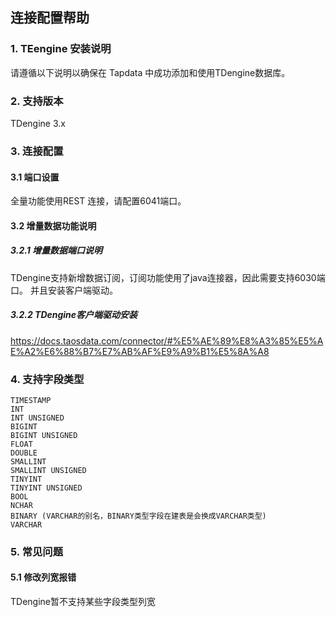 ## **连接配置帮助**

### **1. TEengine 安装说明**

请遵循以下说明以确保在 Tapdata 中成功添加和使用TDengine数据库。

### **2. 支持版本**
TDengine 3.x

### **3. 连接配置**
#### **3.1 端口设置**
全量功能使用REST 连接，请配置6041端口。
#### **3.2 增量数据功能说明**
##### **3.2.1 增量数据端口说明**
TDengine支持新增数据订阅，订阅功能使用了java连接器，因此需要支持6030端口。 并且安装客户端驱动。
##### **3.2.2 TDengine客户端驱动安装**
https://docs.taosdata.com/connector/#%E5%AE%89%E8%A3%85%E5%AE%A2%E6%88%B7%E7%AB%AF%E9%A9%B1%E5%8A%A8

### **4. 支持字段类型**
```
TIMESTAMP
INT
INT UNSIGNED
BIGINT
BIGINT UNSIGNED
FLOAT
DOUBLE
SMALLINT
SMALLINT UNSIGNED
TINYINT
TINYINT UNSIGNED	
BOOL
NCHAR
BINARY (VARCHAR的别名，BINARY类型字段在建表是会换成VARCHAR类型)
VARCHAR
```
### **5. 常见问题**
#### **5.1 修改列宽报错**
TDengine暂不支持某些字段类型列宽

